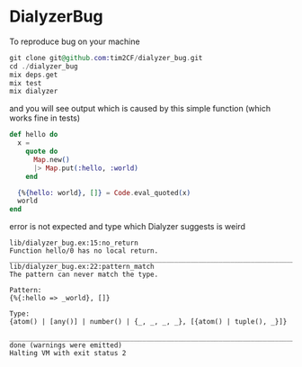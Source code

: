 # DialyzerBug

To reproduce bug on your machine

```elixir
git clone git@github.com:tim2CF/dialyzer_bug.git
cd ./dialyzer_bug
mix deps.get
mix test
mix dialyzer
```

and you will see output which is caused by this simple function (which works fine in tests)

```elixir
def hello do
  x =
    quote do
      Map.new()
      |> Map.put(:hello, :world)
    end

  {%{hello: world}, []} = Code.eval_quoted(x)
  world
end
```

error is not expected and type which Dialyzer suggests is weird

```
lib/dialyzer_bug.ex:15:no_return
Function hello/0 has no local return.
________________________________________________________________________________
lib/dialyzer_bug.ex:22:pattern_match
The pattern can never match the type.

Pattern:
{%{:hello => _world}, []}

Type:
{atom() | [any()] | number() | {_, _, _, _}, [{atom() | tuple(), _}]}

________________________________________________________________________________
done (warnings were emitted)
Halting VM with exit status 2
```
